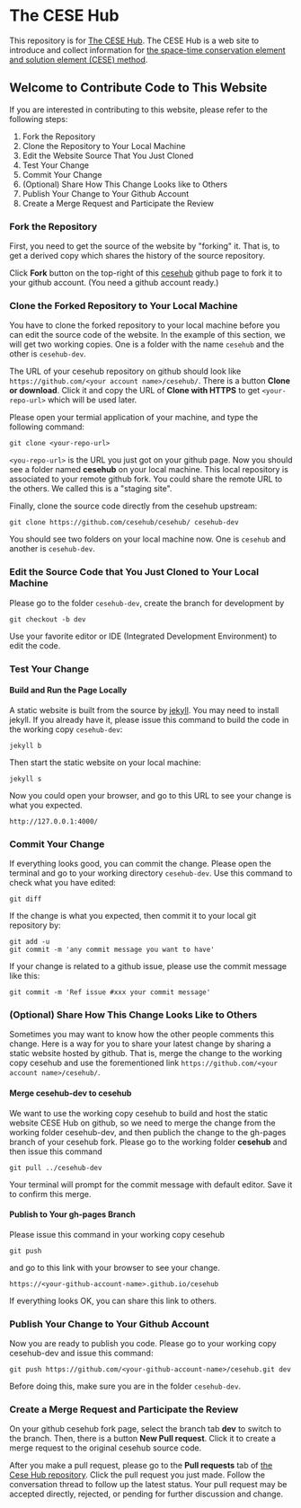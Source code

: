 # The CESE Hub
This repository is for [The CESE Hub](http://cesehub.org/). The CESE Hub is a web site to introduce and collect information for [the space-time conservation element and solution element (CESE) method](http://www.grc.nasa.gov/WWW/microbus/).

## Welcome to Contribute Code to This Website

If you are interested in contributing to this website, please refer to the following steps:

1. Fork the Repository
1. Clone the Repository to Your Local Machine
1. Edit the Website Source That You Just Cloned
1. Test Your Change
1. Commit Your Change
1. (Optional) Share How This Change Looks like to Others
1. Publish Your Change to Your Github Account
1. Create a Merge Request and Participate the Review

### Fork the Repository

First, you need to get the source of the website by "forking" it. That is, to get a derived copy which shares the history of the source repository.

Click **Fork** button on the top-right of this [cesehub](https://github.com/cesehub/cesehub/) github page to fork it to your github account. (You need a github account ready.)

### Clone the Forked Repository to Your Local Machine

You have to clone the forked repository to your local machine before you can edit the source code of the website. In the example of this section, we will get two working copies. One is a folder with the name `cesehub` and the other is `cesehub-dev`.

The URL of your cesehub repository on github should look like `https://github.com/<your account name>/cesehub/`. There is a button **Clone or download**. Click it and copy the URL of **Clone with HTTPS** to get `<your-repo-url>` which will be used later.

Please open your termial application of your machine, and type the following command:

```
git clone <your-repo-url>
```

`<you-repo-url>` is the URL you just got on your github page. Now you should see a folder named **cesehub** on your local machine. This local repository is associated to your remote github fork. You could share the remote URL to the others. We called this is a "staging site".

Finally, clone the source code directly from the cesehub upstream:

```
git clone https://github.com/cesehub/cesehub/ cesehub-dev
```

You should see two folders on your local machine now. One is `cesehub` and another is `cesehub-dev`.

### Edit the Source Code that You Just Cloned to Your Local Machine

Please go to the folder `cesehub-dev`, create the branch for development by

```
git checkout -b dev
```

Use your favorite editor or IDE (Integrated Development Environment) to edit the code.

### Test Your Change

#### Build and Run the Page Locally

A static website is built from the source by [jekyll](https://jekyllrb.com/). You may need to install jekyll. If you already have it, please issue this command to build the code in the working copy `cesehub-dev`:

```
jekyll b
```

Then start the static website on your local machine:

```
jekyll s
```

Now you could open your browser, and go to this URL to see your change is what you expected.

```
http://127.0.0.1:4000/
```

### Commit Your Change

If everything looks good, you can commit the change. Please open the terminal and go to your working directory `cesehub-dev`. Use this command to check what you have edited:

```
git diff
```

If the change is what you expected, then commit it to your local git repository by:

```
git add -u
git commit -m 'any commit message you want to have'
```

If your change is related to a github issue, please use the commit message like this:

```
git commit -m 'Ref issue #xxx your commit message'
```

### (Optional) Share How This Change Looks Like to Others

Sometimes you may want to know how the other people comments this change. Here is a way for you to share your latest change by sharing a static website hosted by github. That is, merge the change to the working copy cesehub and use the forementioned link `https://github.com/<your account name>/cesehub/`.

#### Merge cesehub-dev to cesehub

We want to use the working copy cesehub to build and host the static website CESE Hub on github, so we need to merge the change from the working folder cesehub-dev, and then publich the change to the gh-pages branch of your cesehub fork.
Please go to the working folder **cesehub** and then issue this command

```
git pull ../cesehub-dev
```

Your terminal will prompt for the commit message with default editor. Save it to confirm this merge.

#### Publish to Your gh-pages Branch

Please issue this command in your working copy cesehub

```
git push
```

and go to this link with your browser to see your change.

```
https://<your-github-account-name>.github.io/cesehub
```

If everything looks OK, you can share this link to others.

### Publish Your Change to Your Github Account

Now you are ready to publish you code. Please go to your working copy cesehub-dev and issue this command:

```
git push https://github.com/<your-github-account-name>/cesehub.git dev
```

Before doing this, make sure you are in the folder `cesehub-dev`.

### Create a Merge Request and Participate the Review

On your github cesehub fork page, select the branch tab **dev** to switch to the branch. Then, there is a button **New Pull request**. Click it to create a merge request to the original cesehub source code.

After you make a pull request, please go to the **Pull requests** tab of [the Cese Hub repository](https://github.com/cesehub/cesehub/). Click the pull request you just made. Follow the conversation thread to follow up the latest status. Your pull request may be accepted directly, rejected, or pending for further discussion and change.
